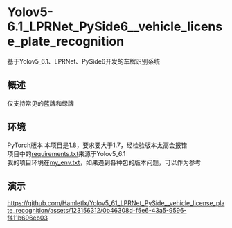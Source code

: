 # Yolov5-6.1_LPRNet_PySide6__vehicle_license_plate_recognition
基于Yolov5_6.1、LPRNet、PySide6开发的车牌识别系统
## 概述
仅支持常见的蓝牌和绿牌
## 环境
PyTorch版本 本项目是1.8，要求要大于1.7，经检验版本太高会报错  
项目中的[requirements.txt](requirements.txt)来源于Yolov5_6.1  
我的项目环境在[my_env.txt](my_env.txt)，如果遇到各种包的版本问题，可以作为参考  

## 演示


https://github.com/Hamletlx/Yolov5_61_LPRNet_PySide__vehicle_license_plate_recognition/assets/123156312/0b46308d-f5e6-43a5-9596-f411b696eb03

